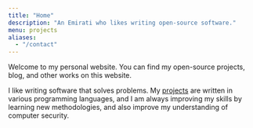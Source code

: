 ```yaml
---
title: "Home"
description: "An Emirati who likes writing open-source software."
menu: projects
aliases:
  - "/contact"
---
```


Welcome to my personal website. You can find my open-source projects, blog, and
other works on this website.

I like writing software that solves problems. My [projects](/projects/)
are written in various programming languages, and I am always
improving my skills by learning new methodologies, and also improve my
understanding of computer security.
